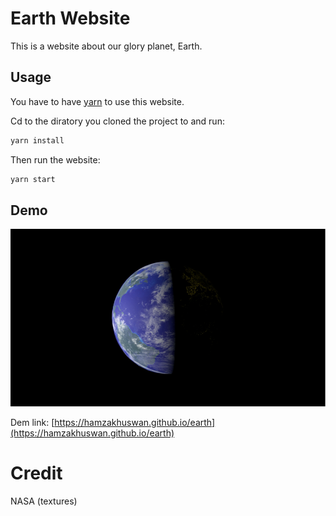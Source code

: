 # Earth Website
This is a website about our glory planet, Earth.

## Usage
You have to have [yarn](https://classic.yarnpkg.com/en/docs/install/) to use this website. 

Cd to the diratory you cloned the project to and run:
```sh
yarn install
```

Then run the website:
```sh
yarn start
```

## Demo
![preview](./docs/preview.png)

Dem link: [https://hamzakhuswan.github.io/earth](https://hamzakhuswan.github.io/earth)


# Credit 
NASA (textures)